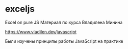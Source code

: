 # exceljs
Excel on pure JS
Материал по курса Владилена Минина 

https://www.vladilen.dev/javascript

Были изучены принципы работы JavaScript на практике
